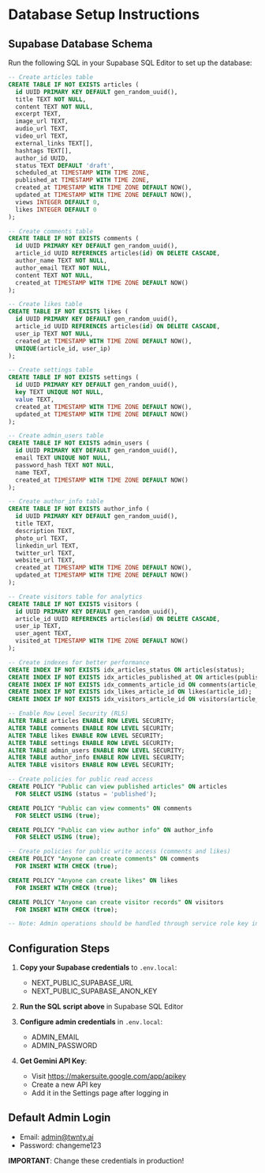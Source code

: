 # Database Setup Instructions

## Supabase Database Schema

Run the following SQL in your Supabase SQL Editor to set up the database:

```sql
-- Create articles table
CREATE TABLE IF NOT EXISTS articles (
  id UUID PRIMARY KEY DEFAULT gen_random_uuid(),
  title TEXT NOT NULL,
  content TEXT NOT NULL,
  excerpt TEXT,
  image_url TEXT,
  audio_url TEXT,
  video_url TEXT,
  external_links TEXT[],
  hashtags TEXT[],
  author_id UUID,
  status TEXT DEFAULT 'draft',
  scheduled_at TIMESTAMP WITH TIME ZONE,
  published_at TIMESTAMP WITH TIME ZONE,
  created_at TIMESTAMP WITH TIME ZONE DEFAULT NOW(),
  updated_at TIMESTAMP WITH TIME ZONE DEFAULT NOW(),
  views INTEGER DEFAULT 0,
  likes INTEGER DEFAULT 0
);

-- Create comments table
CREATE TABLE IF NOT EXISTS comments (
  id UUID PRIMARY KEY DEFAULT gen_random_uuid(),
  article_id UUID REFERENCES articles(id) ON DELETE CASCADE,
  author_name TEXT NOT NULL,
  author_email TEXT NOT NULL,
  content TEXT NOT NULL,
  created_at TIMESTAMP WITH TIME ZONE DEFAULT NOW()
);

-- Create likes table
CREATE TABLE IF NOT EXISTS likes (
  id UUID PRIMARY KEY DEFAULT gen_random_uuid(),
  article_id UUID REFERENCES articles(id) ON DELETE CASCADE,
  user_ip TEXT NOT NULL,
  created_at TIMESTAMP WITH TIME ZONE DEFAULT NOW(),
  UNIQUE(article_id, user_ip)
);

-- Create settings table
CREATE TABLE IF NOT EXISTS settings (
  id UUID PRIMARY KEY DEFAULT gen_random_uuid(),
  key TEXT UNIQUE NOT NULL,
  value TEXT,
  created_at TIMESTAMP WITH TIME ZONE DEFAULT NOW(),
  updated_at TIMESTAMP WITH TIME ZONE DEFAULT NOW()
);

-- Create admin_users table
CREATE TABLE IF NOT EXISTS admin_users (
  id UUID PRIMARY KEY DEFAULT gen_random_uuid(),
  email TEXT UNIQUE NOT NULL,
  password_hash TEXT NOT NULL,
  name TEXT,
  created_at TIMESTAMP WITH TIME ZONE DEFAULT NOW()
);

-- Create author_info table
CREATE TABLE IF NOT EXISTS author_info (
  id UUID PRIMARY KEY DEFAULT gen_random_uuid(),
  title TEXT,
  description TEXT,
  photo_url TEXT,
  linkedin_url TEXT,
  twitter_url TEXT,
  website_url TEXT,
  created_at TIMESTAMP WITH TIME ZONE DEFAULT NOW(),
  updated_at TIMESTAMP WITH TIME ZONE DEFAULT NOW()
);

-- Create visitors table for analytics
CREATE TABLE IF NOT EXISTS visitors (
  id UUID PRIMARY KEY DEFAULT gen_random_uuid(),
  article_id UUID REFERENCES articles(id) ON DELETE CASCADE,
  user_ip TEXT,
  user_agent TEXT,
  visited_at TIMESTAMP WITH TIME ZONE DEFAULT NOW()
);

-- Create indexes for better performance
CREATE INDEX IF NOT EXISTS idx_articles_status ON articles(status);
CREATE INDEX IF NOT EXISTS idx_articles_published_at ON articles(published_at DESC);
CREATE INDEX IF NOT EXISTS idx_comments_article_id ON comments(article_id);
CREATE INDEX IF NOT EXISTS idx_likes_article_id ON likes(article_id);
CREATE INDEX IF NOT EXISTS idx_visitors_article_id ON visitors(article_id);

-- Enable Row Level Security (RLS)
ALTER TABLE articles ENABLE ROW LEVEL SECURITY;
ALTER TABLE comments ENABLE ROW LEVEL SECURITY;
ALTER TABLE likes ENABLE ROW LEVEL SECURITY;
ALTER TABLE settings ENABLE ROW LEVEL SECURITY;
ALTER TABLE admin_users ENABLE ROW LEVEL SECURITY;
ALTER TABLE author_info ENABLE ROW LEVEL SECURITY;
ALTER TABLE visitors ENABLE ROW LEVEL SECURITY;

-- Create policies for public read access
CREATE POLICY "Public can view published articles" ON articles
  FOR SELECT USING (status = 'published');

CREATE POLICY "Public can view comments" ON comments
  FOR SELECT USING (true);

CREATE POLICY "Public can view author info" ON author_info
  FOR SELECT USING (true);

-- Create policies for public write access (comments and likes)
CREATE POLICY "Anyone can create comments" ON comments
  FOR INSERT WITH CHECK (true);

CREATE POLICY "Anyone can create likes" ON likes
  FOR INSERT WITH CHECK (true);

CREATE POLICY "Anyone can create visitor records" ON visitors
  FOR INSERT WITH CHECK (true);

-- Note: Admin operations should be handled through service role key in API routes
```

## Configuration Steps

1. **Copy your Supabase credentials** to `.env.local`:
   - NEXT_PUBLIC_SUPABASE_URL
   - NEXT_PUBLIC_SUPABASE_ANON_KEY

2. **Run the SQL script above** in Supabase SQL Editor

3. **Configure admin credentials** in `.env.local`:
   - ADMIN_EMAIL
   - ADMIN_PASSWORD

4. **Get Gemini API Key**:
   - Visit https://makersuite.google.com/app/apikey
   - Create a new API key
   - Add it in the Settings page after logging in

## Default Admin Login

- Email: admin@twnty.ai
- Password: changeme123

**IMPORTANT**: Change these credentials in production!